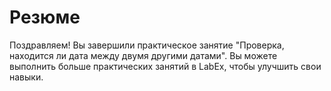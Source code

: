 # Резюме

Поздравляем! Вы завершили практическое занятие "Проверка, находится ли дата между двумя другими датами". Вы можете выполнить больше практических занятий в LabEx, чтобы улучшить свои навыки.
